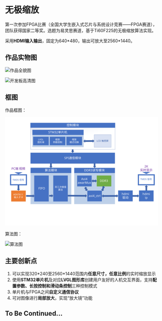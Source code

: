 # 无极缩放

第一次参加FPGA比赛（全国大学生嵌入式芯片与系统设计竞赛——FPGA赛道），团队获得国家二等奖。选题为易灵思赛道，基于Ti60F225的无极缩放算法实现。

采用**HDMI输入输出**，固定为640\*480，输出可放大至2560\*1440。

## 作品实物图

![作品全貌图](/img/作品全貌图.jpg) 

![开发板高清图](/img/开发板高清图.jpg) 

## 框图

作品框图：

![作品框图](/img/作品框图2.svg) 

算法图：

![算法图](/img/算法图.png) 


## 主要创新点


1. 可以实现320\*240至2560\*1440范围内**任意尺寸，任意比例**的实时缩放显示
2. 使用**STM32单片机**及对应**LVGL图形库**创建用户友好的人机交互界面，支持**配置参数、长按控制和滑动条控制**三种控制模式
3. 单片机与FPGA之间**自定义通信协议**
4. 可对图像进行**局部放大**，实现“放大镜”功能

## To Be Continued...